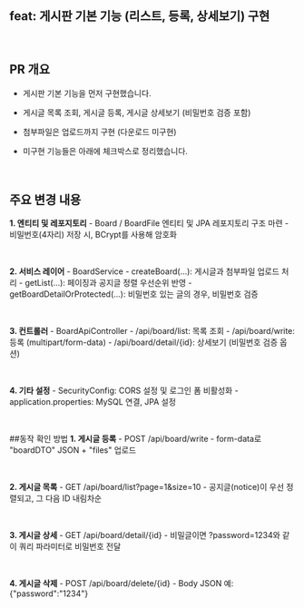 
## feat: 게시판 기본 기능 (리스트, 등록, 상세보기) 구현

<br>

## PR 개요
- 게시판 기본 기능을 먼저 구현했습니다.

- 게시글 목록 조회, 게시글 등록, 게시글 상세보기 (비밀번호 검증 포함)
- 첨부파일은 업로드까지 구현 (다운로드 미구현)
- 미구현 기능들은 아래에 체크박스로 정리했습니다.

<br>

## 주요 변경 내용
**1. 엔티티 및 레포지토리**
     - Board / BoardFile 엔티티 및 JPA 레포지토리 구조 마련
          - 비밀번호(4자리) 저장 시, BCrypt를 사용해 암호화

<br>

**2. 서비스 레이어**
     - BoardService
          - createBoard(...): 게시글과 첨부파일 업로드 처리
          - getList(...): 페이징과 공지글 정렬 우선순위 반영
          - getBoardDetailOrProtected(...): 비밀번호 있는 글의 경우, 비밀번호 검증

<br>

**3. 컨트롤러**
     - BoardApiController
          - /api/board/list: 목록 조회
          - /api/board/write: 등록 (multipart/form-data)
          - /api/board/detail/{id}: 상세보기 (비밀번호 검증 옵션)

<br>

**4. 기타 설정**
     - SecurityConfig: CORS 설정 및 로그인 폼 비활성화
     - application.properties: MySQL 연결, JPA 설정

<br>

##동작 확인 방법
**1. 게시글 등록**
     - POST /api/board/write
     - form-data로 "boardDTO" JSON + "files" 업로드
 
<br>

**2. 게시글 목록**
     - GET /api/board/list?page=1&size=10
     - 공지글(notice)이 우선 정렬되고, 그 다음 ID 내림차순

<br>

**3. 게시글 상세**
     - GET /api/board/detail/{id}
     - 비밀글이면 ?password=1234와 같이 쿼리 파라미터로 비밀번호 전달

<br>

**4. 게시글 삭제**
     - POST /api/board/delete/{id}
     - Body JSON 예: {"password":"1234"}
